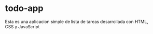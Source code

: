 # todo-app
Esta es una aplicacion simple de lista de tareas desarrollada con HTML, CSS
y JavaScript 
